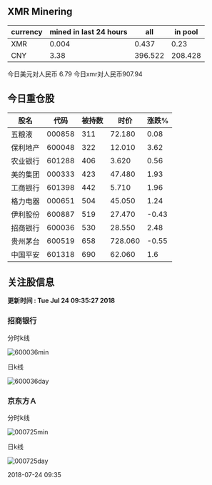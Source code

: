 ## XMR Minering

|currency|mined in last 24 hours|all|in pool|
|---|---|---|---|
|XMR|0.004|0.437|0.23|
|CNY|3.38|396.522|208.428|

今日美元对人民币 6.79	今日xmr对人民币907.94


## 今日重仓股 

|股名|代码|被持数|时价|涨跌%|
|---|---|---|---|---|
|五粮液|000858|311|72.180|0.08|
|保利地产|600048|322|12.010|3.62|
|农业银行|601288|406|3.620|0.56|
|美的集团|000333|423|47.480|1.93|
|工商银行|601398|442|5.710|1.96|
|格力电器|000651|504|45.050|1.24|
|伊利股份|600887|519|27.470|-0.43|
|招商银行|600036|530|28.550|2.48|
|贵州茅台|600519|658|728.060|-0.55|
|中国平安|601318|690|62.060|1.6|

## 关注股信息
**更新时间 : Tue Jul 24 09:35:27 2018**
### 招商银行 
分时k线

![600036min](http://image.sinajs.cn/newchart/min/n/sh600036.gif)

日k线

![600036day](http://image.sinajs.cn/newchart/daily/n/sh600036.gif)

### 京东方Ａ 
分时k线

![000725min](http://image.sinajs.cn/newchart/min/n/sz000725.gif)

日k线

![000725day](http://image.sinajs.cn/newchart/daily/n/sz000725.gif)

2018-07-24 09:35